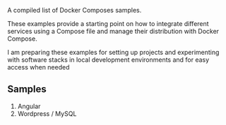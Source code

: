A compiled list of Docker Composes samples.

These examples provide a starting point on how to integrate different services using a Compose file and manage their distribution with Docker Compose.

I am preparing these examples for setting up projects and experimenting with software stacks in local development environments and for easy access when needed

## Samples

1. Angular
2. Wordpress / MySQL

